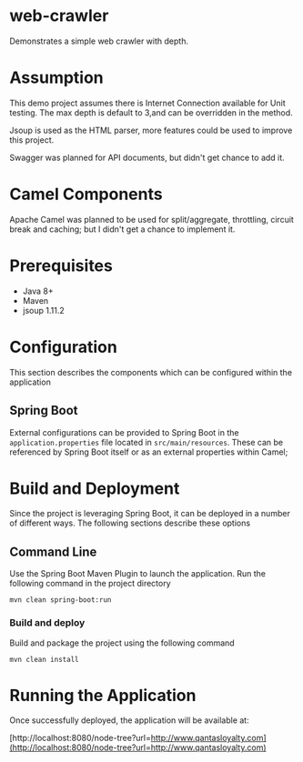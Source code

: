 web-crawler
=====================

Demonstrates a simple web crawler with depth.

# Assumption

This demo project assumes there is Internet Connection available for Unit testing.
The max depth is default to 3,and can be overridden in the method.

Jsoup is used as the  HTML parser, more features could be used to improve this project.
 
Swagger was planned for API documents, but didn't get chance to add it.

# Camel Components 
Apache Camel was planned to be used for split/aggregate, throttling, circuit break and caching; but I didn't get a chance to implement it.

# Prerequisites

* Java 8+
* Maven
* jsoup 1.11.2

# Configuration

This section describes the components which can be configured within the application
	
## Spring Boot

External configurations can be provided to Spring Boot in the `application.properties` file located in `src/main/resources`. These can be referenced by Spring Boot itself or as an external properties within Camel;

# Build and Deployment

Since the project is leveraging Spring Boot, it can be deployed in a number of different ways. The following sections describe these options

## Command Line

Use the Spring Boot Maven Plugin to launch the application. Run the following command in the project directory

    mvn clean spring-boot:run 

### Build and deploy

Build and package the project using the following command

    mvn clean install 

# Running the Application

Once successfully deployed, the application will be available at:

[http://localhost:8080/node-tree?url=http://www.qantasloyalty.com](http://localhost:8080/node-tree?url=http://www.qantasloyalty.com)

